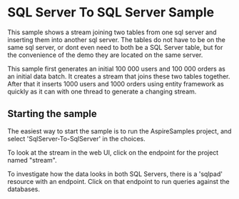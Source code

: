 # SQL Server To SQL Server Sample

This sample shows a stream joining two tables from one sql server and inserting them into another sql server.
The tables do not have to be on the same sql server, or dont even need to both be a SQL Server table, but for the convenience of the demo
they are located on the same server.

This sample first generates an initial 100 000 users and 100 000 orders as an initial data batch.
It creates a stream that joins these two tables together. After that it inserts 1000 users and 1000 orders using entity framework as quickly
as it can with one thread to generate a changing stream.

## Starting the sample

The easiest way to start the sample is to run the AspireSamples project, and select 'SqlServer-To-SqlServer' in the choices.

To look at the stream in the web UI, click on the endpoint for the project named "stream".

To investigate how the data looks in both SQL Servers, there is a 'sqlpad' resource with an endpoint.
Click on that endpoint to run queries against the databases.
